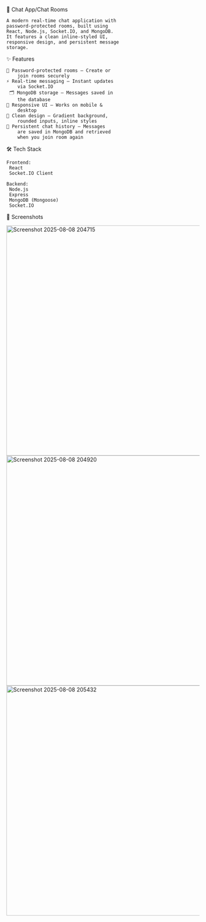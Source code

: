 💬 Chat App/Chat Rooms

    A modern real-time chat application with
    password-protected rooms, built using 
    React, Node.js, Socket.IO, and MongoDB.
    It features a clean inline-styled UI,
    responsive design, and persistent message
    storage.

✨ Features

    🔑 Password-protected rooms – Create or
        join rooms securely
    ⚡ Real-time messaging – Instant updates
        via Socket.IO
     🗂 MongoDB storage – Messages saved in 
        the database
    📱 Responsive UI – Works on mobile &
        desktop
    🎨 Clean design – Gradient background,
        rounded inputs, inline styles
    💾 Persistent chat history – Messages
        are saved in MongoDB and retrieved
        when you join room again
        

🛠 Tech Stack
    
    Frontend:
     React
     Socket.IO Client

    Backend:
     Node.js
     Express
     MongoDB (Mongoose)
     Socket.IO


📸 Screenshots

     
<img width="600" height="600" alt="Screenshot 2025-08-08 204715" src="https://github.com/user-attachments/assets/ede601c1-31dc-45e5-9be3-568497decd72" />
<img width="600" height="600" alt="Screenshot 2025-08-08 204920" src="https://github.com/user-attachments/assets/78cdb71f-a83b-4c9b-ae17-eda431fda750" />
<img width="600" height="600" alt="Screenshot 2025-08-08 205432" src="https://github.com/user-attachments/assets/fef011c8-26e6-4ce1-86f8-57512a9a4ae9" />











